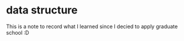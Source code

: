 # data structure
This is a note to record what I learned since I decied to apply graduate school :D

